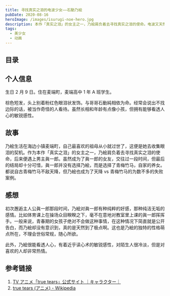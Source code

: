 ```yaml
---
title: 寻找真实之泪的电波少女——石動乃絵
pubDate: 2020-08-16
heroImage: /images/isurugi-noe-hero.jpg
description: 本作「真实之泪」的女主之一，乃絵肩负着去寻找真实之泪的使命。电波又天然的少女，幸运地邂逅了男主眞一郎，就在她的人生即将走向完美时，然而在冈妈的改动下，她的结局竟是如此悲情...
tags:
  - 美少女
  - 动画
---
```


## 目录

## 个人信息

生日 2 月 9 日。住在麦端町，麦端高中 1 年 A 班学生。

棕色短发，头上别着粉红色眼泪状发饰。与哥哥石動純相依为命。经常会说出不找边际的话，被当作奇怪的人看待。虽然长相和年龄有点像小孩，但拥有能够看透人心的敏锐感性。

## 故事

乃絵生活在海边小镇麦端町，自己最喜欢的祖母从小就过世了，这便是她去收集眼泪的契机。作为本作「真实之泪」的女主之一，乃絵肩负着去寻找真实之泪的使命，后来便遇上男主眞一郎。虽然成为了眞一郎的女友，交往过一段时间，但最后的结局却十分可惜，眞一郎并没有选择乃絵，而是选择了青梅竹马，自家的养女。都说自古青梅竹马不敌天降，但乃絵也成为了天降 vs 青梅竹马的为数不多的失败案例。

## 感想

初次邂逅主人公眞一郎那段时间，乃絵对眞一郎有种纯粹的好感，那种纯洁无垢的感情。比如体育课上在操场众目睽睽之下，毫不在意地对教室里上课的眞一郎挥挥手。一般来说，青春期的女孩子绝对不会做这种事情，在这种情况下简直就是公开告白，而乃絵却没有意识到，真的是天然到了极点啊。这也是乃絵的独特的性格萌点所在，不理会世俗常规，随心所欲。

此外，乃絵很能看透人心，有着近乎读心术的敏锐感性，对陌生人很冷淡，但是对喜欢的人却非常热情。

## 参考链接

1. [TV アニメ「true tears」公式サイト ｜キャラクター｜](http://www.truetears.jp/character/index.html)
2. [true tears (アニメ) - Wikipedia](<https://ja.wikipedia.org/wiki/True_tears_(%E3%82%A2%E3%83%8B%E3%83%A1)>)
